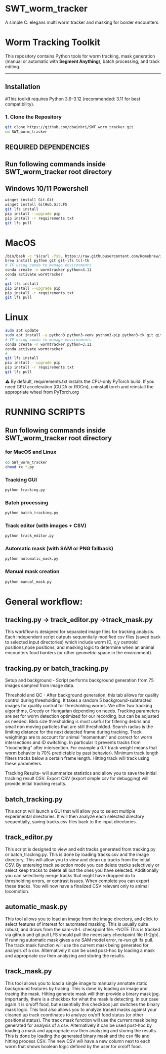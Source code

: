 # SWT_worm_tracker
A simple C. elegans multi worm tracker and masking for border encounters.

# Worm Tracking Toolkit

This repository contains Python tools for worm tracking, mask generation (manual or automatic with **Segment Anything**), batch processing, and track editing.

---

## Installation
#This toolkit requires Python 3.9–3.12 (recommended: 3.11 for best compatibility).

### 1. Clone the Repository 
```bash
git clone https://github.com/cbainbri/SWT_worm_tracker.git
cd SWT_worm_tracker
```



## REQUIRED DEPENDENCIES
## Run following commands inside SWT_worm_tracker root directory

## Windows 10/11 Powershell
```bash
winget install Git.Git
winget install GitHub.GitLFS
git lfs install
pip install --upgrade pip
pip install -r requirements.txt
git lfs pull
```
#  MacOS
```bash
/bin/bash -c "$(curl -fsSL https://raw.githubusercontent.com/Homebrew/install/HEAD/install.sh)"   #installs homebrew if not already installed
brew install python git git-lfs tcl-tk
# IF using conda to manage environments
conda create -n wormtracker python=3.11
conda activate wormtracker
#
git lfs install
pip install --upgrade pip
pip install -r requirements.txt
git lfs pull
```
# Linux
```bash
sudo apt update
sudo apt install -y python3 python3-venv python3-pip python3-tk git git-lfs libgl1
# IF using conda to manage environments
conda create -n wormtracker python=3.11
conda activate wormtracker
#
git lfs install
pip install --upgrade pip
pip install -r requirements.txt
git lfs pull
```

⚠️ By default, requirements.txt installs the CPU-only PyTorch build.
If you need GPU acceleration (CUDA or ROCm), uninstall torch and reinstall the appropriate wheel from PyTorch.org


# RUNNING SCRIPTS
## Run following commands inside SWT_worm_tracker root directory

### for MacOS and Linux  
```bash
cd SWT_worm_tracker 
chmod +x *.py
```

### Tracking GUI
```bash
python tracking.py
```
### Batch processing
```bash
python batch_tracking.py
```
### Track editor (with images + CSV)
```bash
python track_editor.py 
```
### Automatic mask (with SAM or PNG fallback)
```bash
python automatic_mask.py
```
### Manual mask creation
```bash
python manual_mask.py
```

# General workflow: 
## tracking.py -> track_editor.py ->track_mask.py

This workflow is designed for separated image files for tracking analysis. Each independent script outputs sequentially modified csv files (saved back to selected input directories) which include worm ID, x,y centroid positions,nose positions, and masking logic to determine when an animal encounters food borders (or other geometric space in the environment).

## **tracking.py** or **batch_tracking.py**

Setup and background - Script performs background generation from 75 images sampled from image data. 

Threshold and QC - After background generation, this tab allows for quality control during thresholding. It takes a random 5 background-subtracted images for quality control for thresholding worms. We offer two tracking algorithms, Greedy or Hungarian depending on needs. Tracking parameters are set for worm detection optimized for our recording, but can be adjusted as needed. Blob size thresholding is most useful for filtering debris and small non moving particles that are still thresholded. Search radius is the limiting distance for the next detected frame during tracking. Track weightings are to account for animal "momentum" and correct for worm intersections and ID switching. In particular it prevents tracks from "ricocheting" after intersection. For example a 0.7 track weight means that worm behavior is 70% predictable by past behavior). Minimum track length filters tracks below a certain frame length. Hitting track will track using these parameters. 

Tracking Results- will summarize statistics and allow you to save the initial tracking result CSV. Export CSV (export simple csv for debugging) will provide initial tracking results. 


## **batch_tracking.py**

This script will launch a GUI that will allow you to select multiple experimental directories. It will then analyze each selected directory sequentially, saving tracks.csv files back to the input directories. 


## **track_editor.py**

This script is designed to view and edit tracks generated from tracking.py or batch_tracking.py. This is done by loading tracks.csv and the image directory. This will allow you to view and clean up tracks from the initial CSV. By entereing track selection mode you can delete tracks selectively or select keep tracks to delete all but the ones you have selected. Additionally you can selectively merge tracks that might have dropped do to thresholding errors, or contrast issues. When complete you can export these tracks. You will now have a finalized CSV relevant only to animal locomotion. 

## **automatic_mask.py**
This tool allows you to load an image from the image directory, and click to select features of interest for automated masking. This is usually quite robust, and draws from the sam-vit-L checkpoint file. -NOTE This is tracked via github and git pull LFS should pull the necessary checkpoint file (1-2gb). If running automatic mask gives a no SAM model error, re-run git lfs pull. The track mask function will use the current mask being generated for analysis of a csv. Alternatively it can be used post-hoc by loading a mask and appropriate csv then analyzing and storing the results.

## **track_mask.py**

This tool allows you to load a single image to manually annotate static background features by tracing. This is done by loading an image and tracing the mask. Hitting generate mask will then provide a binary mask jpg. Importantly, there is a checkbox for what the mask is detecting. In our case again it is on/off food, but essentially this checkbox just switches the binary mask logic. This tool also allows you to analyze traced masks against your cleaned up track coordinates to analyze on/off food status (or other positional status). The track mask function will use the current mask being generated for analysis of a csv. Alternatively it can be used post-hoc by loading a mask and appropriate csv then analyzing and storing the results.
This is done by loading the generated binary mask and the csv file and hitting process CSV. The new CSV will have a new column next to each worm that shows boolean logic defined by the user for on/off food. 


